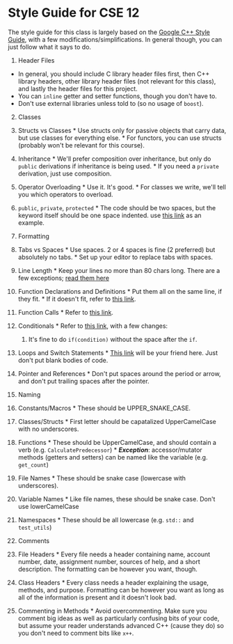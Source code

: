 # Style Guide for CSE 12

The style guide for this class is largely based on the [Google C++ Style Guide](https://google.github.io/styleguide/cppguide.html),
with a few modifications/simplifications. In general though, you can just follow what it says to do.

1. Header Files
  * In general, you should include C library header files first, then C++ library headers, other library header files
    (not relevant for this class), and lastly the header files for this project.
  * You can `inline` getter and setter functions, though you don't have to.
  * Don't use external libraries unless told to (so no usage of `boost`).

2. Classes
  1. Structs vs Classes
    * Use structs only for passive objects that carry data, but use classes for everything else.
    * For functors, you can use structs (probably won't be relevant for this course).
  2. Inheritance
    * We'll prefer composition over inheritance, but only do `public` derivations if inheritance is being used.
    * If you need a `private` derivation, just use composition.
  3. Operator Overloading
    * Use it. It's good.
    * For classes we write, we'll tell you which operators to overload.
  4. `public`, `private`, `protected`
    * The code should be two spaces, but the keyword itself should be one space indented.
      use [this link](https://google.github.io/styleguide/cppguide.html#Class_Format) as an example.

3. Formatting
  1. Tabs vs Spaces
    * Use spaces. 2 or 4 spaces is fine (2 preferred) but absolutely no tabs.
    * Set up your editor to replace tabs with spaces.
  2. Line Length
    * Keep your lines no more than 80 chars long. There are a few exceptions; [read them here](https://google.github.io/styleguide/cppguide.html#Line_Length)
  3. Function Declarations and Definitions
    * Put them all on the same line, if they fit.
    * If it doesn't fit, refer to [this link](https://google.github.io/styleguide/cppguide.html#Function_Declarations_and_Definitions).
  4. Function Calls
    * Refer to [this link](https://google.github.io/styleguide/cppguide.html#Function_Calls).
  5.  Conditionals
    * Refer to [this link](https://google.github.io/styleguide/cppguide.html#Conditionals), with a few changes:
      1. It's fine to do `if(condition)` without the space after the `if`.
  6. Loops and Switch Statements
    * [This link](https://google.github.io/styleguide/cppguide.html#Loops_and_Switch_Statements) will be your friend here. Just don't put blank bodies of code.
  7. Pointer and References
    * Don't put spaces around the period or arrow, and don't put trailing spaces after the pointer.

4. Naming
  1. Constants/Macros
    * These should be UPPER_SNAKE_CASE.
  2. Classes/Structs
    * First letter should be capatalized UpperCamelCase with no underscores.
  3. Functions
    * These should be UpperCamelCase, and should contain a verb (e.g. `CalculatePredecessor`)
    * _**Exception**_: accessor/mutator methods (getters and setters) can be named like the variable (e.g. `get_count`)
  4. File Names
    * These should be snake case (lowercase with underscores).
  5. Variable Names
    * Like file names, these should be snake case. Don't use lowerCamelCase
  6. Namespaces
    * These should be all lowercase (e.g. `std::` and `test_utils`)

5. Comments
  1.  File Headers
    * Every file needs a header containing name, account number, date, assignment number, sources of help, and a short description. The formatting can be however you want, though. 
  2.  Class Headers
    * Every class needs a header explaining the usage, methods, and purpose. Formatting can be however you want as long as all of the information is present and it doesn't look bad.
  3.  Commenting in Methods
    * Avoid overcommenting. Make sure you comment big ideas as well as particularly confusing bits of your code, but assume your reader understands advanced C++ (cause they do) so you don't need to comment bits like `x++`.